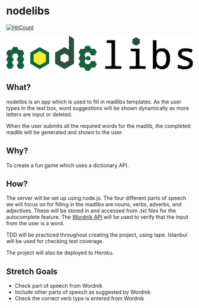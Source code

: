 # nodelibs

[![HitCount](https://hitt.herokuapp.com/{username||org}/nodelibs.svg)](https://github.com/vanillasquad/nodelibs)

![nodelibs-image](img/nodelib-logo-black.png)

## What?

nodelibs is an app which is used to fill in madlibs templates. As the user types
in the text box, word suggestions will be shown dynamically as more letters are
input or deleted.

When the user submits all the required words for the madlib, the completed
madlib will be generated and shown to the user.


## Why?

To create a fun game which uses a dictionary API.

## How?

The server will be set up using node.js. The four different parts of speech we
will focus on for filling in the madlibs are nouns, verbs, adverbs, and
adjectives. These will be stored in and accessed from .txt files for the
autocomplete feature. The [Wordnik API](http://developer.wordnik.com/) will be
used to verify that the input from the user is a word.

TDD will be practiced throughout creating the project, using tape. Istanbul will
be used for checking test coverage.

The project will also be deployed to Heroku.

## Stretch Goals

* Check part of speech from Wordnik
* Include other parts of speech as suggested by Wordnik
* Check the correct verb type is entered from Wordnik
